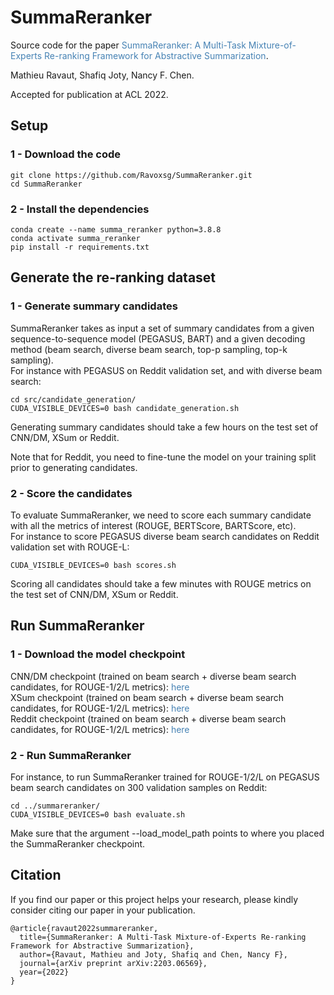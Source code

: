 # SummaReranker
Source code for the paper <a href="https://arxiv.org/pdf/2203.06569.pdf" style = "text-decoration:none;color:#4682B4">SummaReranker: A Multi-Task Mixture-of-Experts Re-ranking Framework for Abstractive Summarization</a>.

Mathieu Ravaut, Shafiq Joty, Nancy F. Chen.

Accepted for publication at ACL 2022. 

## Setup

### 1 - Download the code
```
git clone https://github.com/Ravoxsg/SummaReranker.git
cd SummaReranker
```

### 2 - Install the dependencies
```
conda create --name summa_reranker python=3.8.8
conda activate summa_reranker
pip install -r requirements.txt
```

## Generate the re-ranking dataset

### 1 - Generate summary candidates
SummaReranker takes as input a set of summary candidates from a given sequence-to-sequence model (PEGASUS, BART) and a given decoding method
(beam search, diverse beam search, top-p sampling, top-k sampling).  
For instance with PEGASUS on Reddit validation set, and with diverse beam search:
```
cd src/candidate_generation/
CUDA_VISIBLE_DEVICES=0 bash candidate_generation.sh
```
Generating summary candidates should take a few hours on the test set of CNN/DM, XSum or Reddit.

Note that for Reddit, you need to fine-tune the model on your training split prior to generating candidates.

### 2 - Score the candidates
To evaluate SummaReranker, we need to score each summary candidate with all the metrics of interest (ROUGE, BERTScore, BARTScore, etc).  
For instance to score PEGASUS diverse beam search candidates on Reddit validation set with ROUGE-L:
```
CUDA_VISIBLE_DEVICES=0 bash scores.sh
```
Scoring all candidates should take a few minutes with ROUGE metrics on the test set of CNN/DM, XSum or Reddit. 

## Run SummaReranker

### 1 - Download the model checkpoint
CNN/DM checkpoint (trained on beam search + diverse beam search candidates, for ROUGE-1/2/L metrics): <a href="https://drive.google.com/file/d/1aHX6Piehyp2hV59le-ccsmR56pUbOttx/view?usp=sharing" style = "text-decoration:none;color:#4682B4">here</a>  
XSum checkpoint (trained on beam search + diverse beam search candidates, for ROUGE-1/2/L metrics): <a href="https://drive.google.com/file/d/1bwlpqFixw1iLXrOxIOB3GjuQSNeHG9_6/view?usp=sharing" style = "text-decoration:none;color:#4682B4">here</a>   
Reddit checkpoint (trained on beam search + diverse beam search candidates, for ROUGE-1/2/L metrics): <a href="https://drive.google.com/file/d/11aXfXtVNGOpawNUHBqSp-gaot9-NexGG/view?usp=sharing" style = "text-decoration:none;color:#4682B4">here</a>  

### 2 - Run SummaReranker
For instance, to run SummaReranker trained for ROUGE-1/2/L on PEGASUS beam search candidates on 300 validation samples on Reddit:
```
cd ../summareranker/
CUDA_VISIBLE_DEVICES=0 bash evaluate.sh
```
Make sure that the argument --load_model_path points to where you placed the SummaReranker checkpoint. 

## Citation
If you find our paper or this project helps your research, please kindly consider citing our paper in your publication.   
```
@article{ravaut2022summareranker,
  title={SummaReranker: A Multi-Task Mixture-of-Experts Re-ranking Framework for Abstractive Summarization},
  author={Ravaut, Mathieu and Joty, Shafiq and Chen, Nancy F},
  journal={arXiv preprint arXiv:2203.06569},
  year={2022}
}
```
